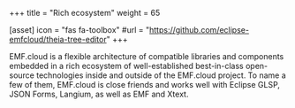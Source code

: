 +++
title = "Rich ecosystem"
weight = 65

[asset]
  icon = "fas fa-toolbox"
  #url = "https://github.com/eclipse-emfcloud/theia-tree-editor"
+++

EMF.cloud is a flexible architecture of compatible libraries and components embedded in a rich ecosystem of well-established best-in-class open-source technologies inside and outside of the EMF.cloud project. To name a few of them, EMF.cloud is close friends and works well with Eclipse GLSP, JSON Forms, Langium, as well as EMF and Xtext.
